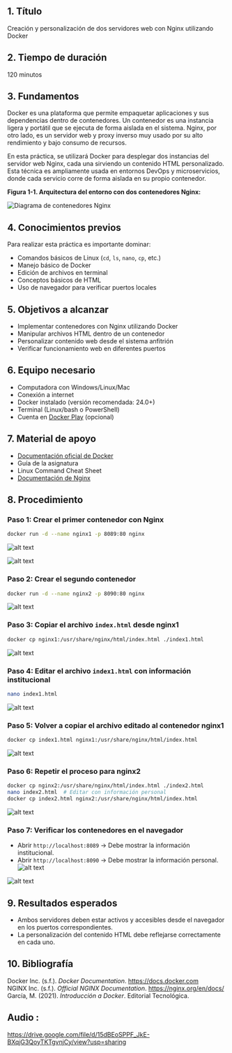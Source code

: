 ## 1. Título
Creación y personalización de dos servidores web con Nginx utilizando Docker

## 2. Tiempo de duración
120 minutos

## 3. Fundamentos

Docker es una plataforma que permite empaquetar aplicaciones y sus dependencias dentro de contenedores. Un contenedor es una instancia ligera y portátil que se ejecuta de forma aislada en el sistema. Nginx, por otro lado, es un servidor web y proxy inverso muy usado por su alto rendimiento y bajo consumo de recursos.

En esta práctica, se utilizará Docker para desplegar dos instancias del servidor web Nginx, cada una sirviendo un contenido HTML personalizado. Esta técnica es ampliamente usada en entornos DevOps y microservicios, donde cada servicio corre de forma aislada en su propio contenedor.

**Figura 1-1. Arquitectura del entorno con dos contenedores Nginx:**

![Diagrama de contenedores Nginx](imagenesdos/image.png)


## 4. Conocimientos previos

Para realizar esta práctica es importante dominar:

- Comandos básicos de Linux (`cd`, `ls`, `nano`, `cp`, etc.)
- Manejo básico de Docker
- Edición de archivos en terminal
- Conceptos básicos de HTML
- Uso de navegador para verificar puertos locales

## 5. Objetivos a alcanzar

- Implementar contenedores con Nginx utilizando Docker
- Manipular archivos HTML dentro de un contenedor
- Personalizar contenido web desde el sistema anfitrión
- Verificar funcionamiento web en diferentes puertos

## 6. Equipo necesario

- Computadora con Windows/Linux/Mac
- Conexión a internet
- Docker instalado (versión recomendada: 24.0+)
- Terminal (Linux/bash o PowerShell)
- Cuenta en [Docker Play](https://labs.play-with-docker.com) (opcional)

## 7. Material de apoyo

- [Documentación oficial de Docker](https://docs.docker.com/)
- Guía de la asignatura
- Linux Command Cheat Sheet
- [Documentación de Nginx](https://nginx.org/en/docs/)

## 8. Procedimiento

### Paso 1: Crear el primer contenedor con Nginx
```bash
docker run -d --name nginx1 -p 8089:80 nginx
```
![alt text](imagenesdos/imagec.png)


![alt text](imagenesdos/image-1.png)
### Paso 2: Crear el segundo contenedor
```bash
docker run -d --name nginx2 -p 8090:80 nginx
```

![alt text](imagenesdos/imagerun2.png)
### Paso 3: Copiar el archivo `index.html` desde nginx1
```bash
docker cp nginx1:/usr/share/nginx/html/index.html ./index1.html
```
![alt text](imagenesdos/imagek.png)
### Paso 4: Editar el archivo `index1.html` con información institucional

```bash
nano index1.html
```
![alt text](imagenesdos/imagess.png)
### Paso 5: Volver a copiar el archivo editado al contenedor nginx1
```bash
docker cp index1.html nginx1:/usr/share/nginx/html/index.html
```
![alt text](imagenesdos/imagelop.png)

### Paso 6: Repetir el proceso para nginx2

```bash
docker cp nginx2:/usr/share/nginx/html/index.html ./index2.html
nano index2.html  # Editar con información personal
docker cp index2.html nginx2:/usr/share/nginx/html/index.html
```
![alt text](imagenesdos/imageng.png)
### Paso 7: Verificar los contenedores en el navegador

- Abrir `http://localhost:8089` → Debe mostrar la información institucional.
- Abrir `http://localhost:8090` → Debe mostrar la información personal.
![alt text](imagenesdos/imageper.png)

![alt text](imagenesdos/imagefun.png)
## 9. Resultados esperados

- Ambos servidores deben estar activos y accesibles desde el navegador en los puertos correspondientes.
- La personalización del contenido HTML debe reflejarse correctamente en cada uno.

## 10. Bibliografía

Docker Inc. (s.f.). *Docker Documentation*. https://docs.docker.com  
NGINX Inc. (s.f.). *Official NGINX Documentation*. https://nginx.org/en/docs/  
García, M. (2021). *Introducción a Docker*. Editorial Tecnológica.  


## Audio :
https://drive.google.com/file/d/15dBEoSPPF_JkE-BXqjG3QoyTKTgvnjCy/view?usp=sharing